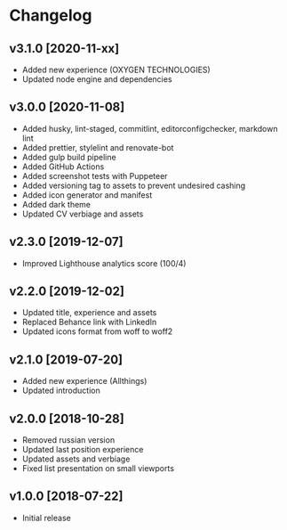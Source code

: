 # Changelog

## v3.1.0 [2020-11-xx]

- Added new experience (OXYGEN TECHNOLOGIES)
- Updated node engine and dependencies

## v3.0.0 [2020-11-08]

- Added husky, lint-staged, commitlint, editorconfigchecker, markdown lint
- Added prettier, stylelint and renovate-bot
- Added gulp build pipeline
- Added GitHub Actions
- Added screenshot tests with Puppeteer
- Added versioning tag to assets to prevent undesired cashing
- Added icon generator and manifest
- Added dark theme
- Updated CV verbiage and assets

## v2.3.0 [2019-12-07]

- Improved Lighthouse analytics score (100/4)

## v2.2.0 [2019-12-02]

- Updated title, experience and assets
- Replaced Behance link with LinkedIn
- Updated icons format from woff to woff2

## v2.1.0 [2019-07-20]

- Added new experience (Allthings)
- Updated introduction

## v2.0.0 [2018-10-28]

- Removed russian version
- Updated last position experience
- Updated assets and verbiage
- Fixed list presentation on small viewports

## v1.0.0 [2018-07-22]

- Initial release
